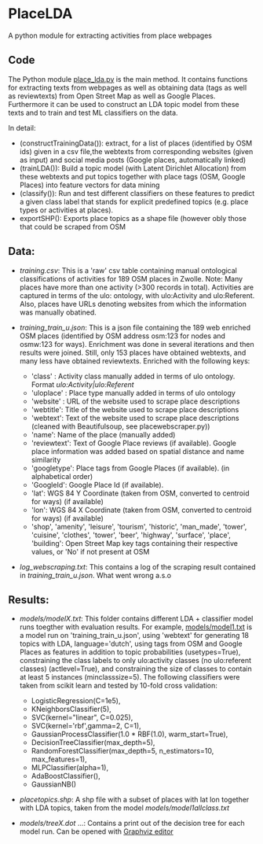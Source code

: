 # PlaceLDA
A python module for extracting activities from place webpages

## Code 
The Python module [place_lda.py](https://github.com/simonscheider/PlaceLDA/blob/master/place_lda.py) is the main method. It contains functions for extracting texts from webpages as well as obtaining data (tags as well as reviewtexts) from Open Street Map as well as Google Places. Furthermore it can be used to construct an LDA topic model from these texts and to train and test ML classifiers on the data.

In detail:
  - (constructTrainingData()): extract, for a list of places (identified by OSM ids) given in a csv file,the webtexts from corresponding websites (given as input) and social media posts (Google places, automatically linked)
  - (trainLDA()): Build a topic model (with Latent Dirichlet Allocation) from these webtexts and put topics together with place tags (OSM, Google Places) into feature vectors for data mining
  - (classify()): Run and test different classifiers on these features to predict a given class label that stands for explicit predefined topics (e.g. place types or activities at places).
  - exportSHP(): Exports place topics as a shape file (however obly those that could be scraped from OSM
  
## Data:
 - *training.csv*: This is a 'raw' csv table containing manual ontological classifications of activities for 189 OSM places in Zwolle. Note: Many places have more than one activity (>300 records in total). Activities are captured in terms of the ulo: ontology, with ulo:Activity and ulo:Referent. Also, places have URLs denoting websites from which the information was manually obatined. 
 - *training_train_u.json*: This is a json file containing the 189 web enriched OSM places (identified by OSM address osm:123 for nodes and osmw:123 for ways). Enrichment was done in several iterations and then results were joined. Still, only 153 places have obtained webtexts, and many less have obtained reviewtexts. Enriched with the following keys:
    - 'class' : Activity class manually added in terms of ulo ontology. Format *ulo:Activity|ulo:Referent*
    - 'uloplace' : Place type manually added in terms of ulo ontology
    - 'website' : URL of the website used to scrape place descriptions
    - 'webtitle': Title of the website used to scrape place descriptions 
    - 'webtext': Text of the website used to scrape place descriptions (cleaned with Beautifulsoup, see placewebscraper.py))
    - 'name': Name of the place (manually added)
    - 'reviewtext':  Text of Google Place reviews (if available). Google place information was added based on spatial distance and name similarity
    - 'googletype': Place tags from Google Places (if available). (in alphabetical order)
    - 'GoogleId': Google Place Id (if available).
    - 'lat': WGS 84 Y Coordinate (taken from OSM, converted to centroid for ways) (if available)
    - 'lon':  WGS 84 X Coordinate (taken from OSM, converted to centroid for ways) (if available)
    - 'shop', 'amenity', 'leisure', 'tourism', 'historic', 'man_made', 'tower', 'cuisine', 'clothes', 'tower', 'beer', 'highway', 'surface', 'place', 'building': Open Street Map key tags containing their respective values, or 'No' if not present at OSM
 
 - *log_webscraping.txt*: This contains a log of the scraping result contained in *training_train_u.json*. What went wrong a.s.o
 
 ## Results:
 - *models/modelX.txt*: This folder contains different LDA + classifier model runs toegther with evaluation results. For example, [models/model1.txt](https://github.com/simonscheider/PlaceLDA/blob/master/models/model1.txt) is a model run on 'training_train_u.json', using 'webtext' for generating 18 topics with LDA, language='dutch', using tags from OSM and Google Places as features in addition to topic probabilities (usetypes=True), constraining the class labels to only ulo:activity classes (no ulo:referent classes) (actlevel=True), and constraining the size of classes to contain at least 5 instances (minclasssize=5). The following classifiers were taken from scikit learn and tested by 10-fold cross validation:  
   - LogisticRegression(C=1e5),
   - KNeighborsClassifier(5),
   - SVC(kernel="linear", C=0.025),
   - SVC(kernel='rbf',gamma=2, C=1),
   - GaussianProcessClassifier(1.0 * RBF(1.0), warm_start=True),
   - DecisionTreeClassifier(max_depth=5),
   - RandomForestClassifier(max_depth=5, n_estimators=10, max_features=1),
   - MLPClassifier(alpha=1),
   - AdaBoostClassifier(),
   - GaussianNB()
  
  - *placetopics.shp*: A shp file with a subset of places with lat lon together with LDA topics, taken from the model *models/model1allclass.txt*
  
 - *models/treeX.dot* ...: Contains a print out of the decision tree for each model run. Can be opened with [Graphviz editor](http://www.graphviz.org)


  
  
